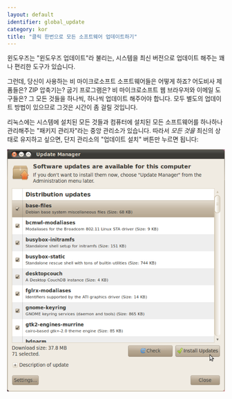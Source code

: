 ```yaml
---
layout: default
identifier: global_update
category: kor
title: "클릭 한번으로 모든 소프트웨어 업데이트하기"
---
```


윈도우즈는 "윈도우즈 업데이트"라 불리는, 시스템을 최신 버전으로 업데이트 해주는 꽤나 편리한 도구가 있습니다.

그런데, 당신이 사용하는 비 마이크로소프트 소프트웨어들은 어떻게 하죠? 어도비사 제품들은? ZIP 압축기는? 굽기 프로그램은? 비 마이크로소프트 웹 브라우저와 이메일 도구들은? 그 모든 것들을 하나씩, 하나씩 업데이트 해주어야 합니다. 모두 별도의 업데이트 방법이 있으므로 그것은 시간이 좀 걸릴 것입니다.

리눅스에는 시스템에 설치된 모든 것들과 컴퓨터에 설치된 모든 소프트웨어를 하나하나 관리해주는 "패키지 관리자"라는 중앙 관리소가 있습니다. 따라서 <i>모든 것을</i> 최신의 상태로 유지하고 싶으면, 단지 관리소의 "업데이트 설치" 버튼만 누르면 됩니다:

<img src="/img/global_update.png" />




